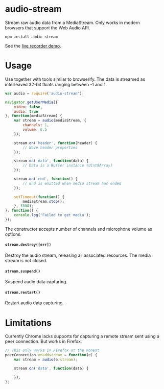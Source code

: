 # audio-stream

Stream raw audio data from a MediaStream. Only works in modern browsers that support the Web Audio API.

	npm install audio-stream

See the [live recorder demo](http://kapetan.github.io/audio-stream/demo/index.html).

# Usage

Use together with tools similar to browserify. The data is streamed as interleaved 32-bit floats ranging between -1 and 1.

```javascript
var audio = require('audio-stream');

navigator.getUserMedia({
	video: false,
	audio: true
}, function(mediaStream) {
	var stream = audio(mediaStream, {
		channels: 1,
		volume: 0.5
	});

	stream.on('header', function(header) {
		// Wave header properties
	});

	stream.on('data', function(data) {
		// Data is a Buffer instance (UInt8Array)
	});

	stream.on('end', function() {
		// End is emitted when media stream has ended
	});

	setTimeout(function() {
		mediaStream.stop();
	}, 5000);
}, function() {
	console.log('Failed to get media');
});
```

The constructor accepts number of channels and microphone volume as options.

#### `stream.destroy([err])`

Destroy the audio stream, releasing all associated resources. The media stream is not closed.

#### `stream.suspend()`

Suspend audio data capturing.

#### `stream.restart()`

Restart audio data capturing.

# Limitations

Currently Chrome lacks supports for capturing a remote stream sent using a peer connection. But works in Firefox.

```javascript
// This only works in Firefox at the moment
peerConnection.onaddstream = function(e) {
	var stream = audio(e.stream);

	stream.on('data', function(data) {

	});
};
```
